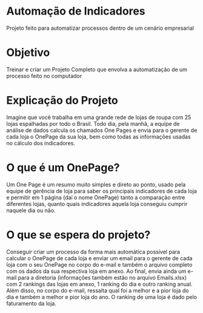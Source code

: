 # Automação de Indicadores 
 Projeto feito para automatizar processos dentro de um cenário empresarial
# Objetivo
 Treinar e criar um Projeto Completo que envolva a automatização de um processo feito no computador
# Explicação do Projeto
 Imagine que você trabalha em uma grande rede de lojas de roupa com 25 lojas espalhadas por todo o Brasil.
 Todo dia, pela manhã, a equipe de análise de dados calcula os chamados One Pages e envia para o gerente de cada loja o OnePage da sua loja, bem como todas as informações usadas no cálculo dos indicadores.
# O que é um OnePage? 
 Um One Page é um resumo muito simples e direto ao ponto, usado pela equipe de gerência de loja para saber os principais indicadores de cada loja e permitir em 1 página (daí o nome OnePage) tanto a comparação entre diferentes lojas, quanto quais indicadores aquela    loja conseguiu cumprir naquele dia ou não.
 # O que se espera do projeto?
 Conseguir criar um processo da forma mais automática possível para calcular o OnePage de cada loja e enviar um email para o gerente de cada loja com o seu OnePage no corpo do e-mail e também o arquivo completo com os dados da sua respectiva loja em anexo.
 Ao final, envia ainda um e-mail para a diretoria (informações também estão no arquivo Emails.xlsx) com 2 rankings das lojas em anexo, 1 ranking do dia e outro ranking anual. Além disso, no corpo do e-mail, ressalta qual foi a melhor e a pior loja do dia e também a   melhor e pior loja do ano. O ranking de uma loja é dado pelo faturamento da loja.

